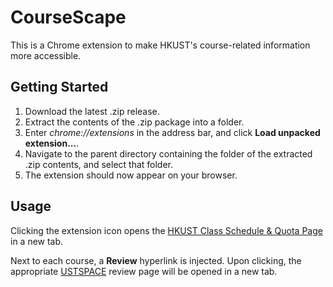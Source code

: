 # CourseScape
This is a Chrome extension to make HKUST's course-related information more accessible.

## Getting Started
1.  Download the latest .zip release.
2.  Extract the contents of the .zip package into a folder.
3.  Enter *chrome://extensions* in the address bar, and click **Load unpacked extension...**.
4.  Navigate to the parent directory containing the folder of the extracted .zip contents, and select that folder.
5.  The extension should now appear on your browser.

## Usage
Clicking the extension icon opens the [HKUST Class Schedule & Quota Page](https://w5.ab.ust.hk/wcq/cgi-bin/1710/) in a new tab. 

Next to each course, a **Review** hyperlink is injected. Upon clicking, the appropriate [USTSPACE](https://ust.space/) review page will be opened in a new tab.
